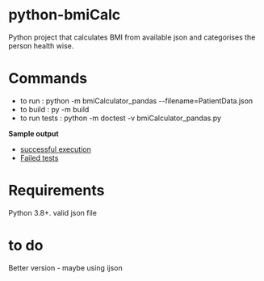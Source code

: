 # python-bmiCalc

Python project that calculates BMI from available json and categorises the person health wise.

# Commands
- to run : python -m bmiCalculator_pandas --filename=PatientData.json
- to build : py -m build
- to run tests : python -m doctest -v bmiCalculator_pandas.py

**Sample output**
- [successful execution](https://github.com/swap83k/bmiCalc_py/blob/master/bmiCalc/output_success.JPG)
- [Failed tests](https://github.com/swap83k/bmiCalc_py/blob/master/bmiCalc/output_failed_test.JPG)

# Requirements

Python 3.8+.
valid json file

# to do
Better version - maybe using ijson